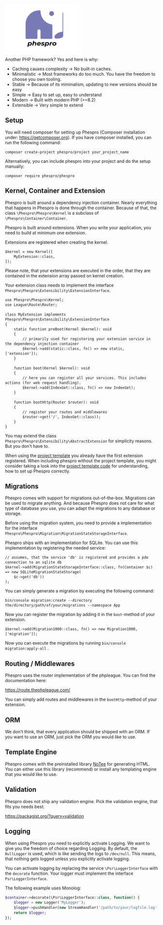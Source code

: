 <img src="./logo.svg" alt="logo" width="250" />
 
Another PHP framework? Yes and here is why:

- Caching causes complexity -> No built-in caches.
- Minimalistic -> Most frameworks do too much. You have the freedom to choose you own tooling.
- Stable -> Because of its minimalism, updating to new versions should be easy
- Simple -> Easy to set up, easy to understand
- Modern -> Built with modern PHP (>=8.2)
- Extensible -> Very simple to extend

## Setup

You will need composer for setting up Phespro (Composer installation under: https://getcomposer.org).
If you have composer installed, you can run the following command:

```
composer create-project phespro/project your_project_name
```

Alternatively, you can include phespro into your project and do the setup manually:

```
composer require phespro/phespro
```

## Kernel, Container and Extension

Phespro is built around a dependency injection container. Nearly everything that happens in Phespro is done through the
container. Because of that, the class `\Phespro\Phespro\Kernel` is a subclass of `\Phespro\Container\Container`.

Phespro is built around extensions. When you write your application, you need to build at minimum one extension.

Extensions are registered when creating the kernel.

```
$kernel = new Kernel([
    MyExtension::class,
]);
```

Please note, that your extensions are executed in the order, that they are contained in the extension array passed on kernel creation.

Your extension class needs to implement the interface `Phespro\Phespro\Extensibility\ExtensionInterface`.

```
use Phespro\Phespro\Kernel;
use League\Route\Router;

class MyExtension implements Phespro\Phespro\Extensibility\ExtensionInterface
{
    static function preBoot(Kernel $kernel): void
    {
        // primarily used for registering your extension service in the dependency injection container
        $kernel->add(static::class, fn() => new static, ['extension']);
    }

    function boot(Kernel $kernel): void
    {
        // here you can register all your services. This includes actions (for web request handling).
        $kernel->add(IndexGet::class, fn() => new IndexGet);
    }

    function bootHttp(Router $router): void
    {
        // register your routes and middlewares
        $router->get('/', IndexGet::class));
    }
}
```

You may extend the class `Phespro\Phespro\Extensibility\AbstractExtension` for simplicity reasons. But you don't have to.

When using the <a href="https://packagist.org/packages/phespro/project">project template</a> you already have the first
extension registered. When including phespro without the project template, you might consider taking a look into the
<a href="https://github.com/phespro/project">project template code</a> for understanding, how to set up Phespro correctly.


## Migrations

Phespro comes with support for migrations out-of-the-box. Migrations can be used to migrate anything.
And because Phespro does not care for what type of database you use, you can adapt the migrations to
any database or storage.

Before using the migration system, you need to provide a implementation for the interface `Phespro\Phespro\Migration\MigrationStateStorageInterface`.

Phespro ships with an implementation for SQLite. You can use this implementation by registering the needed service:

```
// assumes, that the service 'db' is registered and provides a pdo connection to an sqlite db
$kernel->add(MigrationStateStorageInterface::class, fn(Container $c) => new SQLiteMigrationStateStorage(
    $c->get('db'))
);
```

You can simply generate a migration by executing the following command:

```
bin/console migration:create --directory the/directory/path/of/your/migrations --namespace App
```

Now you can register the migration by adding it in the `boot`-method of your extension.

```
$kernel->add(Migration1000::class, fn() => new Migration1000, ['migration']);
```

Now you can execute the migrations by running `bin/console migration:apply-all` .

## Routing / Middlewares

Phespro uses the router implementation of the phpleague. You can find the documentation here:

https://route.thephpleague.com/

You can simply add routes and middlewares in the `bootHttp`-method of your extension.

## ORM

We don't think, that every application should be shipped with an ORM. If you want to use an ORM, just pick the ORM you
would like to use.

## Template Engine

Phespro comes with the preinstalled library <a href="https://packagist.org/packages/mschop/notee">NoTee</a> for
generating HTML. You can either use this library (recommend) or install any templating engine that you would like to use.

## Validation

Phespro does not ship any validation engine. Pick the validation engine, that fits you needs best:

https://packagist.org/?query=validation

## Logging

When using Phespro you need to explicitly activate Logging. We want to give you the freedom of choice regarding Logging.
By default, the `NullLogger` is used, which is like sending the logs to `/dev/null`. This means, that nothing gets logged
unless you explicitly activate logging.

You can activate logging by replacing the service `\Psr\LoggerInterface` with the `decorate` function. Your logger must
implement the interface `Psr\LoggerInterface`.

The following example uses Monolog:

```php
$container->decorate(\Psr\LoggerInterface::class, function() {
    $logger = new Logger('MyLogger');
    $logger->pushHandler(new StreamHandler('/path/to/your/logfile.log'));
    return $logger;
});
```